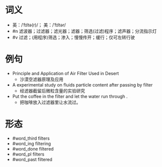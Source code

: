 # 词义
- 英：/ˈfɪltə(r)/； 美：/ˈfɪltər/
- #n 滤波器；过滤器；滤光器；滤器；筛选(过滤)程序；滤声器；分流指示灯
- #v 过滤；(用程序)筛选；渗入；慢慢传开；缓行；仅可左转行驶
# 例句
- Principle and Application of Air Filter Used in Desert
	- 沙漠空滤器原理及应用
- A experimental study on fluids particle content after passing by filter
	- 经滤器截留后微粒含量的实验研究
- Put the coffee in the filter and let the water run through .
	- 把咖啡放入过滤器里让水流过。
# 形态
- #word_third filters
- #word_ing filtering
- #word_done filtered
- #word_pl filters
- #word_past filtered
